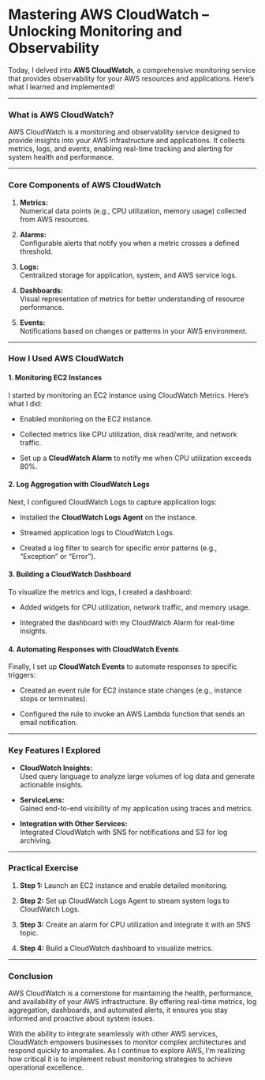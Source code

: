 #  Mastering AWS CloudWatch – Unlocking Monitoring and Observability
Today, I delved into **AWS CloudWatch**, a comprehensive monitoring service that provides observability for your AWS resources and applications. Here’s what I learned and implemented!

----------

### **What is AWS CloudWatch?**

AWS CloudWatch is a monitoring and observability service designed to provide insights into your AWS infrastructure and applications. It collects metrics, logs, and events, enabling real-time tracking and alerting for system health and performance.

----------

### **Core Components of AWS CloudWatch**

1.  **Metrics:**  
    Numerical data points (e.g., CPU utilization, memory usage) collected from AWS resources.
    
2.  **Alarms:**  
    Configurable alerts that notify you when a metric crosses a defined threshold.
    
3.  **Logs:**  
    Centralized storage for application, system, and AWS service logs.
    
4.  **Dashboards:**  
    Visual representation of metrics for better understanding of resource performance.
    
5.  **Events:**  
    Notifications based on changes or patterns in your AWS environment.
    

----------

### **How I Used AWS CloudWatch**

#### **1. Monitoring EC2 Instances**

I started by monitoring an EC2 instance using CloudWatch Metrics. Here’s what I did:

-   Enabled monitoring on the EC2 instance.
    
-   Collected metrics like CPU utilization, disk read/write, and network traffic.
    
-   Set up a **CloudWatch Alarm** to notify me when CPU utilization exceeds 80%.
    

#### **2. Log Aggregation with CloudWatch Logs**

Next, I configured CloudWatch Logs to capture application logs:

-   Installed the **CloudWatch Logs Agent** on the instance.
    
-   Streamed application logs to CloudWatch Logs.
    
-   Created a log filter to search for specific error patterns (e.g., “Exception” or “Error”).
    

#### **3. Building a CloudWatch Dashboard**

To visualize the metrics and logs, I created a dashboard:

-   Added widgets for CPU utilization, network traffic, and memory usage.
    
-   Integrated the dashboard with my CloudWatch Alarm for real-time insights.
    

#### **4. Automating Responses with CloudWatch Events**

Finally, I set up **CloudWatch Events** to automate responses to specific triggers:

-   Created an event rule for EC2 instance state changes (e.g., instance stops or terminates).
    
-   Configured the rule to invoke an AWS Lambda function that sends an email notification.
    

----------

### **Key Features I Explored**

-   **CloudWatch Insights:**  
    Used query language to analyze large volumes of log data and generate actionable insights.
    
-   **ServiceLens:**  
    Gained end-to-end visibility of my application using traces and metrics.
    
-   **Integration with Other Services:**  
    Integrated CloudWatch with SNS for notifications and S3 for log archiving.
    

----------

### **Practical Exercise**

1.  **Step 1:** Launch an EC2 instance and enable detailed monitoring.
    
2.  **Step 2:** Set up CloudWatch Logs Agent to stream system logs to CloudWatch Logs.
    
3.  **Step 3:** Create an alarm for CPU utilization and integrate it with an SNS topic.
    
4.  **Step 4:** Build a CloudWatch dashboard to visualize metrics.
    

----------

### **Conclusion**

AWS CloudWatch is a cornerstone for maintaining the health, performance, and availability of your AWS infrastructure. By offering real-time metrics, log aggregation, dashboards, and automated alerts, it ensures you stay informed and proactive about system issues.

With the ability to integrate seamlessly with other AWS services, CloudWatch empowers businesses to monitor complex architectures and respond quickly to anomalies. As I continue to explore AWS, I’m realizing how critical it is to implement robust monitoring strategies to achieve operational excellence.
